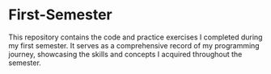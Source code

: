 # First-Semester
This repository contains the code and practice exercises I completed during my first semester. It serves as a comprehensive record of my programming journey, showcasing the skills and concepts I acquired throughout the semester.
